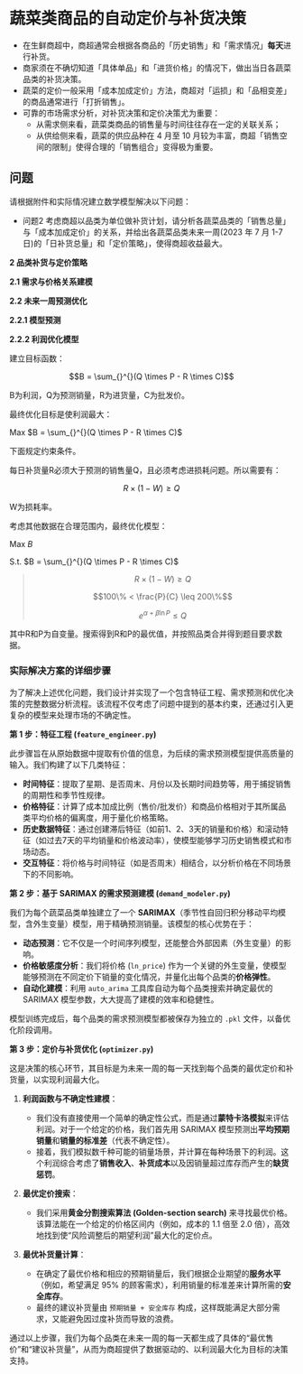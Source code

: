 # 蔬菜类商品的自动定价与补货决策

- 在生鲜商超中，商超通常会根据各商品的「历史销售」和「需求情况」**每天**进行补货。
- 商家须在不确切知道「具体单品」和「进货价格」的情况下，做出当日各蔬菜品类的补货决策。
- 蔬菜的定价一般采用「成本加成定价」方法，商超对「运损」和「品相变差」的商品通常进行「打折销售」。
- 可靠的市场需求分析，对补货决策和定价决策尤为重要：
  - 从需求侧来看，蔬菜类商品的销售量与时间往往存在一定的关联关系；
  - 从供给侧来看，蔬菜的供应品种在 4 月至 10 月较为丰富，商超「销售空间的限制」使得合理的「销售组合」变得极为重要。

## 问题

请根据附件和实际情况建立数学模型解决以下问题：
- 问题2 考虑商超以品类为单位做补货计划，请分析各蔬菜品类的「销售总量」与「成本加成定价」的关系，并给出各蔬菜品类未来一周(2023 年 7 月 1-7 日)的「日补货总量」和「定价策略」，使得商超收益最大。

**2 品类补货与定价策略**

**2.1 需求与价格关系建模**



**2.2 未来一周预测优化**

**2.2.1 模型预测**



**2.2.2 利润优化模型**

建立目标函数：

$$B = \sum_{}^{}(Q \times P - R \times C)$$

B为利润，Q为预测销量，R为进货量，C为批发价。

最终优化目标是使利润最大：

Max $B = \sum_{}^{}(Q \times P - R \times C)$

下面规定约束条件。

每日补货量R必须大于预测的销售量Q，且必须考虑进损耗问题。所以需要有：

$$R \times (1 - W) \geq Q$$

W为损耗率。

考虑其他数据在合理范围内，最终优化模型：

Max $B$

S.t. $B = \sum_{}^{}(Q \times P - R \times C)$

> $$R \times (1 - W) \geq Q$$
>
> $$100\% < \frac{P}{C} \leq 200\%$$
>
> $$e^{\alpha + \beta\ln P} \leq Q$$

其中R和P为自变量。搜索得到R和P的最优值，并按照品类合并得到题目要求数据。

### 实际解决方案的详细步骤

为了解决上述优化问题，我们设计并实现了一个包含特征工程、需求预测和优化决策的完整数据分析流程。该流程不仅考虑了问题中提到的基本约束，还通过引入更复杂的模型来处理市场的不确定性。

**第 1 步：特征工程 (`feature_engineer.py`)**

此步骤旨在从原始数据中提取有价值的信息，为后续的需求预测模型提供高质量的输入。我们构建了以下几类特征：

- **时间特征**：提取了星期、是否周末、月份以及长期时间趋势等，用于捕捉销售的周期性和季节性规律。
- **价格特征**：计算了成本加成比例（售价/批发价）和商品价格相对于其所属品类平均价格的偏离度，用于量化价格策略。
- **历史数据特征**：通过创建滞后特征（如前1、2、3天的销量和价格）和滚动特征（如过去7天的平均销量和价格波动率），使模型能够学习历史销售模式和市场动态。
- **交互特征**：将价格与时间特征（如是否周末）相结合，以分析价格在不同场景下的不同影响。

**第 2 步：基于 SARIMAX 的需求预测建模 (`demand_modeler.py`)**

我们为每个蔬菜品类单独建立了一个 **SARIMAX**（季节性自回归积分移动平均模型，含外生变量）模型，用于精确预测销量。该模型的核心优势在于：

- **动态预测**：它不仅是一个时间序列模型，还能整合外部因素（外生变量）的影响。
- **价格敏感度分析**：我们将价格 (`ln_price`) 作为一个关键的外生变量，使模型能够预测在不同定价下销量的变化情况，并量化出每个品类的**价格弹性**。
- **自动化建模**：利用 `auto_arima` 工具库自动为每个品类搜索并确定最优的 SARIMAX 模型参数，大大提高了建模的效率和稳健性。

模型训练完成后，每个品类的需求预测模型都被保存为独立的 `.pkl` 文件，以备优化阶段调用。

**第 3 步：定价与补货优化 (`optimizer.py`)**

这是决策的核心环节，其目标是为未来一周的每一天找到每个品类的最优定价和补货量，以实现利润最大化。

1.  **利润函数与不确定性建模**：
    - 我们没有直接使用一个简单的确定性公式，而是通过**蒙特卡洛模拟**来评估利润。对于一个给定的价格，我们首先用 SARIMAX 模型预测出**平均预期销量**和**销量的标准差**（代表不确定性）。
    - 接着，我们模拟数千种可能的销量场景，并计算在每种场景下的利润。这个利润综合考虑了**销售收入**、**补货成本**以及因销量超过库存而产生的**缺货惩罚**。

2.  **最优定价搜索**：
    - 我们采用**黄金分割搜索算法 (Golden-section search)** 来寻找最优价格。该算法能在一个给定的价格区间内（例如，成本的 1.1 倍至 2.0 倍），高效地找到使“风险调整后的期望利润”最大化的定价点。

3.  **最优补货量计算**：
    - 在确定了最优价格和相应的预期销量后，我们根据企业期望的**服务水平**（例如，希望满足 95% 的顾客需求），利用销量的标准差来计算所需的**安全库存**。
    - 最终的建议补货量由 `预期销量 + 安全库存` 构成，这样既能满足大部分需求，又能避免因过度补货而导致的浪费。

通过以上步骤，我们为每个品类在未来一周的每一天都生成了具体的“最优售价”和“建议补货量”，从而为商超提供了数据驱动的、以利润最大化为目标的决策支持。

